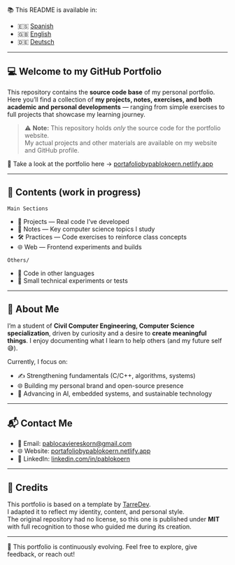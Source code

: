 📚 This README is available in:
- 🇪🇸 [Spanish](README.es.md)
- 🇬🇧 [English](README.md)
- 🇩🇪 [Deutsch](README.de.md)

---

## 💻 Welcome to my GitHub Portfolio

This repository contains the **source code base** of my personal portfolio.  
Here you’ll find a collection of **my projects, notes, exercises, and both academic and personal developments** — ranging from simple exercises to full projects that showcase my learning journey.

> ⚠️ **Note:** This repository holds *only* the source code for the portfolio website.  
> My actual projects and other materials are available on my website and GitHub profile.

🔗 Take a look at the portfolio here → [portafoliobypablokoern.netlify.app](https://portafoliobypablokoern.netlify.app)

---

## 📂 Contents (work in progress)

`Main Sections`
- 🧩 Projects — Real code I’ve developed
- 📓 Notes — Key computer science topics I study
- 🛠️ Practices — Code exercises to reinforce class concepts
- 🌐 Web — Frontend experiments and builds

`Others/`
- 🔡 Code in other languages
- 🧠 Small technical experiments or tests

---

## 🚀 About Me

I’m a student of **Civil Computer Engineering, Computer Science specialization**, driven by curiosity and a desire to **create meaningful things**. I enjoy documenting what I learn to help others (and my future self 😅).

Currently, I focus on:
- ✍️ Strengthening fundamentals (C/C++, algorithms, systems)
- 🌐 Building my personal brand and open-source presence
- 🤖 Advancing in AI, embedded systems, and sustainable technology

---

## 📬 Contact Me

- 💌 Email: [pablocaviereskorn@gmail.com](mailto:pablocaviereskorn@gmail.com)
- 🌐 Website: [portafoliobypablokoern.netlify.app](https://portafoliobypablokoern.netlify.app)
- 🔗 LinkedIn: [linkedin.com/in/pablokoern](https://www.linkedin.com/in/pablokoern)

---

## 🧾 Credits

This portfolio is based on a template by [TarreDev](https://github.com/ratasi).  
I adapted it to reflect my identity, content, and personal style.  
The original repository had no license, so this one is published under **MIT** with full recognition to those who guided me during its creation.

---

🧪 This portfolio is continuously evolving. Feel free to explore, give feedback, or reach out!